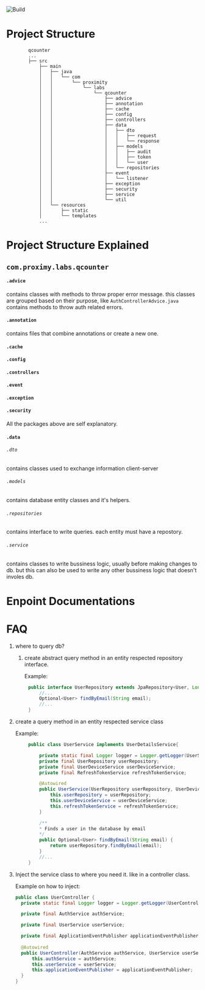 
![Build](https://github.com/chathil/qcounter/workflows/Build/badge.svg?branch=deploy)

# Project Structure
```
        qcounter
        ...
        ├── src
            ├── main
            │   ├── java
            │   │   └── com
            │   │       └── proximity
            │   │           └── labs
            │   │               └── qcounter
            │   │                   ├── advice
            │   │                   ├── annotation
            │   │                   ├── cache
            │   │                   ├── config
            │   │                   ├── controllers
            │   │                   ├── data
            │   │                   │   ├── dto
            │   │                   │   │   ├── request
            │   │                   │   │   └── response
            │   │                   │   ├── models
            │   │                   │   │   ├── audit
            │   │                   │   │   ├── token
            │   │                   │   │   └── user
            │   │                   │   └── repositories
            │   │                   ├── event
            │   │                   │   └── listener
            │   │                   ├── exception
            │   │                   ├── security
            │   │                   ├── service
            │   │                   └── util
            │   └── resources
            │       ├── static
            │       └── templates
            ...
```
# Project Structure Explained

## ```com.proximy.labs.qcounter```

#### ```.advice```

contains classes with methods to throw proper error message. this classes are grouped based on their purpose, like ```AuthControllerAdvice.java``` contains methods to throw auth related errors.

#### ```.annotation```

contains files that combine annotations or create a new one.

#### ```.cache```

#### ```.config```

#### ```.controllers```

#### ```.event```

#### ```.exception```

#### ```.security```

All the packages above are self explanatory.

#### ```.data```

###### ```.dto```

contains classes used to exchange information client-server

###### ```.models```

contains database entity classes and it's helpers.

###### ```.repositories```

contains interface to write queries. each entity must have a repostory.

###### ```.service```

contains classes to write bussiness logic, usually before making changes to db. but this can also be used to write any other bussiness logic that doesn't involes db.



# Enpoint Documentations



# FAQ

1. where to query db?

   1. create abstract query method in an entity respected repository interface.

      Example:

```java
        public interface UserRepository extends JpaRepository<User, Long> {
            //...
            Optional<User> findByEmail(String email);
            //...
        }
```

   2. create a query method in an entity  respected service class

      Example:

```java
        public class UserService implements UserDetailsService{

            private static final Logger logger = Logger.getLogger(UserService.class);
            private final UserRepository userRepository;
            private final UserDeviceService userDeviceService;
            private final RefreshTokenService refreshTokenService;

            @Autowired
            public UserService(UserRepository userRepository, UserDeviceService userDeviceService, RefreshTokenService refreshTokenService) {
                this.userRepository = userRepository;
                this.userDeviceService = userDeviceService;
                this.refreshTokenService = refreshTokenService;
            }

            /**
            * Finds a user in the database by email
            */
            public Optional<User> findByEmail(String email) {
                return userRepository.findByEmail(email);
            }
            //...
        }
```

3. Inject the service class to where you need it. like in a controller class.

   Example on how to inject:

   ```java
   public class UserController {
     private static final Logger logger = Logger.getLogger(UserController.class);
   
     private final AuthService authService;
   
     private final UserService userService;
   
     private final ApplicationEventPublisher applicationEventPublisher;
     
     @Autowired
     public UserController(AuthService authService, UserService userService, ApplicationEventPublisher applicationEventPublisher) {
         this.authService = authService;
         this.userService = userService;
         this.applicationEventPublisher = applicationEventPublisher;
     }
   }
   ```

   ​		
